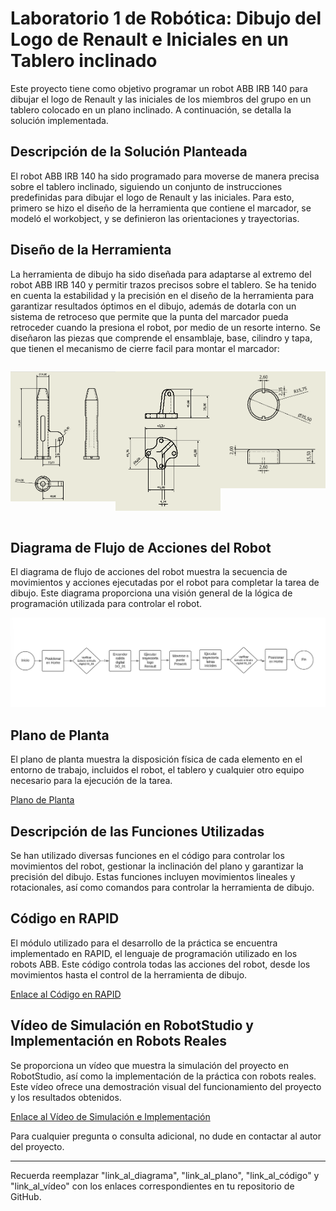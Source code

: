 # Laboratorio 1 de Robótica: Dibujo del Logo de Renault e Iniciales en un Tablero inclinado

Este proyecto tiene como objetivo programar un robot ABB IRB 140 para dibujar el logo de Renault y las iniciales de los miembros del grupo en un tablero colocado en un plano inclinado. A continuación, se detalla la solución implementada.

## Descripción de la Solución Planteada

El robot ABB IRB 140 ha sido programado para moverse de manera precisa sobre el tablero inclinado, siguiendo un conjunto de instrucciones predefinidas para dibujar el logo de Renault y las iniciales. Para esto, primero se hizo el diseño de la herramienta que contiene el marcador, se modeló el workobject, y se definieron las orientaciones y trayectorias.

## Diseño de la Herramienta

La herramienta de dibujo ha sido diseñada para adaptarse al extremo del robot ABB IRB 140 y permitir trazos precisos sobre el tablero. Se ha tenido en cuenta la estabilidad y la precisión en el diseño de la herramienta para garantizar resultados óptimos en el dibujo, además de dotarla con un sistema de retroceso que permite que la punta del marcador pueda retroceder cuando la presiona el robot, por medio de un resorte interno.
Se diseñaron las piezas que comprende el ensamblaje, base, cilindro y tapa, que tienen el mecanismo de cierre facil para montar el marcador:
<div style="display:flex; justify-content: space-between;">
  <div style="flex:1;">
    <p align="left">
      <img src="cilindro.png" alt="Cilindro">
    </p>
  </div>
  <div style="flex:1;">
    <p align="center">
      <img src="base.png" alt="Base">
    </p>
  </div>
  <div style="flex:1;">
    <p align="right">
       <img src="tapa.png" alt="Tapa">
    </p>
  </div>
</div>


## Diagrama de Flujo de Acciones del Robot

El diagrama de flujo de acciones del robot muestra la secuencia de movimientos y acciones ejecutadas por el robot para completar la tarea de dibujo. Este diagrama proporciona una visión general de la lógica de programación utilizada para controlar el robot.

![Diagrama de Flujo de Acciones del Robot](diagramaflujo.png)

## Plano de Planta

El plano de planta muestra la disposición física de cada elemento en el entorno de trabajo, incluidos el robot, el tablero y cualquier otro equipo necesario para la ejecución de la tarea.

[Plano de Planta](link_al_plano)

## Descripción de las Funciones Utilizadas

Se han utilizado diversas funciones en el código para controlar los movimientos del robot, gestionar la inclinación del plano y garantizar la precisión del dibujo. Estas funciones incluyen movimientos lineales y rotacionales, así como comandos para controlar la herramienta de dibujo.


## Código en RAPID

El módulo utilizado para el desarrollo de la práctica se encuentra implementado en RAPID, el lenguaje de programación utilizado en los robots ABB. Este código controla todas las acciones del robot, desde los movimientos hasta el control de la herramienta de dibujo.

[Enlace al Código en RAPID](link_al_código)

## Vídeo de Simulación en RobotStudio y Implementación en Robots Reales

Se proporciona un vídeo que muestra la simulación del proyecto en RobotStudio, así como la implementación de la práctica con robots reales. Este vídeo ofrece una demostración visual del funcionamiento del proyecto y los resultados obtenidos.

[Enlace al Vídeo de Simulación e Implementación](link_al_vídeo)

Para cualquier pregunta o consulta adicional, no dude en contactar al autor del proyecto.

---
Recuerda reemplazar "link_al_diagrama", "link_al_plano", "link_al_código" y "link_al_vídeo" con los enlaces correspondientes en tu repositorio de GitHub.
